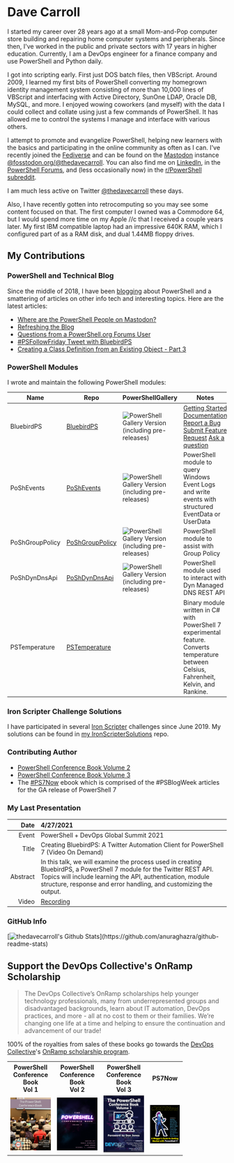 # Dave Carroll

I started my career over 28 years ago at a small Mom-and-Pop computer store building and repairing home computer systems and peripherals.
Since then, I've worked in the public and private sectors with 17 years in higher education.
Currently, I am a DevOps engineer for a finance company and use PowerShell and Python daily.

I got into scripting early.
First just DOS batch files, then VBScript.
Around 2009, I learned my first bits of PowerShell converting my homegrown identity management system consisting of more than 10,000 lines of VBScript and interfacing with Active Directory, SunOne LDAP, Oracle DB, MySQL, and more.
I enjoyed wowing coworkers (and myself) with the data I could collect and collate using just a few commands of PowerShell.
It has allowed me to control the systems I manage and interface with various others.

I attempt to promote and evangelize PowerShell, helping new learners with the basics and participating in the online community as often as I can.
I've recently joined the [Fediverse][Fediverse] and can be found on the [Mastodon][Mastodon] instance [@fosstodon.org/@thedavecarroll][FosstodonMe].
You can also find me on [LinkedIn][MyLinkedIn], in the [PowerShell Forums][PowerShellForums], and (less occasionally now) in the [r/PowerShell subreddit][PowerShellReddit].

I am much less active on Twitter [@thedavecarroll][MyTwitter] these days.

Also, I have recently gotten into retrocomputing so you may see some content focused on that.
The first computer I owned was a Commodore 64, but I would spend more time on my Apple //c that I received a couple years later.
My first IBM compatible laptop had an impressive 640K RAM, which I configured part of as a RAM disk, and dual 1.44MB floppy drives.

[MyTwitter]: https://twitter.com/thedavecarroll
[MyLinkedIn]: https://www.linkedin.com/in/thedavecarroll/
[PowerShellForums]: https://forums.powershell.org/
[PowerShellReddit]: https://www.reddit.com/r/PowerShell/
[Fediverse]: https://en.wikipedia.org/wiki/Fediverse
[Mastodon]: https://joinmastodon.org/
[FosstodonMe]: https://fosstodon.org/@thedavecarroll

## My Contributions

### PowerShell and Technical Blog

Since the middle of 2018, I have been [blogging][blog] about PowerShell and a smattering of articles on other info tech and interesting topics.
Here are the latest articles:

<!-- <a href="https://bit.ly/thedavecarroll"><img src="https://raw.githubusercontent.com/thedavecarroll/thedavecarroll/main/images/powershell_anovelidea_org.png" width="400" alt="PowerShell: What A Novel Idea" /></a> -->

<!-- BLOG-POST-LIST:START -->
- [Where are the PowerShell People on Mastodon?](https://thedavecarroll.com/powershell/powershell-people-on-mastodon/)
- [Refreshing the Blog](https://thedavecarroll.com/blog/refreshing-the-blog/)
- [Questions from a PowerShell.org Forums User](https://thedavecarroll.com/powershell/questions-from-powershell-forums-user/)
- [#PSFollowFriday Tweet with BluebirdPS](https://thedavecarroll.com/powershell/psfollowfriday-tweet-with-bluebirdps/)
- [Creating a Class Definition from an Existing Object - Part 3](https://thedavecarroll.com/powershell/creating-class-definition-from-object-part-3/)
<!-- BLOG-POST-LIST:END -->

### PowerShell Modules

I wrote and maintain the following PowerShell modules:

| Name            | Repo                                   | PowerShellGallery                                                                                                                                                                                                | Notes                                                                                                                                                                                                                    |
|-----------------|----------------------------------------|------------------------------------------------------------------------------------------------------------------------------------------------------------------------------------------------------------------|--------------------------------------------------------------------------------------------------------------------------------------------------------------------------------------------------------------------------|
| BluebirdPS | [BluebirdPS][BluebirdPSRepo] | ![PowerShell Gallery Version (including pre-releases)](https://img.shields.io/powershellgallery/v/bluebirdps?color=blue&include_prereleases&label=PowerShell%20Gallery&logo=PowerShell&style=for-the-badge) | [Getting Started][BluebirdPSGettingStarted] [Documentation][BluebirdPSDocumentation] [Report a Bug][BluebirdPSBugReport]  [Submit Feature Request][BluebirdPSFeatureRequest]  [Ask a question][BluebirdPSOpenDiscussion] |
| PoShEvents | [PoShEvents][PoShEventsRepo] | ![PowerShell Gallery Version (including pre-releases)](https://img.shields.io/powershellgallery/v/poshevents?color=blue&include_prereleases&label=PowerShell%20Gallery&logo=PowerShell&style=for-the-badge) | PowerShell module to query Windows Event Logs and write events with structured EventData or UserData |
| PoShGroupPolicy | [PoShGroupPolicy][PoShGroupPolicyRepo] | ![PowerShell Gallery Version (including pre-releases)](https://img.shields.io/powershellgallery/v/poshgrouppolicy?color=blue&include_prereleases&label=PowerShell%20Gallery&logo=PowerShell&style=for-the-badge) | PowerShell module to assist with Group Policy |
| PoShDynDnsApi | [PoShDynDnsApi][PoShDynDnsApiRepo] | ![PowerShell Gallery Version (including pre-releases)](https://img.shields.io/powershellgallery/v/poshdyndnsapi?color=blue&include_prereleases&label=PowerShell%20Gallery&logo=PowerShell&style=for-the-badge) | PowerShell module used to interact with Dyn Managed DNS REST API |
| PSTemperature | [PSTemperature][PSTemperatureRepo] | | Binary module written in C# with PowerShell 7 experimental feature. Converts temperature between Celsius, Fahrenheit, Kelvin, and Rankine.|

[PoShEvents]: https://bit.ly/PoShEvents
[PoShGroupPolicy]: https://bit.ly/PoShGroupPolicy
[PoShDynDnsApi]: https://bit.ly/PoShDynDnsApi
[PoShEventsRepo]: https://github.com/thedavecarroll/PoShEvents
[PoShGroupPolicyRepo]: https://github.com/thedavecarroll/PoShGroupPolicy
[PoShDynDnsApiRepo]: https://github.com/thedavecarroll/PoShDynDnsApi
[PSTemperatureRepo]: https://github.com/thedavecarroll/PSTemperature
[BluebirdPSRepo]: https://bit.ly/BluebirdPSRepo
[BluebirdPS]: https://bit.ly/BluebirdPS
[BluebirdPSGettingStarted]: https://bit.ly/BluebirdPSPrerequisites
[BluebirdPSDocumentation]: https://bit.ly/BluebirdPSDocs
[BluebirdPSBugReport]: https://bit.ly/BluebirdPSBugReport
[BluebirdPSFeatureRequest]: https://bit.ly/BluebirdPSFeatureRequest
[BluebirdPSOpenDiscussion]: https://bit.ly/BluebirdPSOpenDiscussion

### Iron Scripter Challenge Solutions

I have participated in several [Iron Scripter][IronScripter] challenges since June 2019.
My solutions can be found in [my IronScripterSolutions][MyIronScripterSolutionsRepo] repo.

### Contributing Author

* [PowerShell Conference Book Volume 2][psconfbook2]
* [PowerShell Conference Book Volume 3][psconfbook3]
* The [#PS7Now][ps7now] ebook which is comprised of the #PSBlogWeek articles for the GA release of PowerShell 7

### My Last Presentation

| Date | 4/27/2021|
|-:|:-|
|Event | PowerShell + DevOps Global Summit 2021 |
|Title | Creating BluebirdPS: A Twitter Automation Client for PowerShell 7 (Video On Demand)|
|Abstract|In this talk, we will examine the process used in creating BluebirdPS, a PowerShell 7 module for the Twitter REST API. Topics will include learning the API, authentication, module structure, response and error handling, and customizing the output.|
|Video|[Recording][Summit2021BluebirdPSVideo]|

### GitHub Info

[![thedavecarroll's Github Stats](https://github-readme-stats.vercel.app/api?username=thedavecarroll&show_icons=true&hide_border=true")](https://github.com/anuraghazra/github-readme-stats)

<!-- <img align="left" alt="thedavecarroll's Github Stats" src="https://github-readme-stats.vercel.app/api?username=thedavecarroll&show_icons=true&hide_border=true" /> -->

## Support the DevOps Collective's OnRamp Scholarship

> The DevOps Collective’s OnRamp scholarships help younger technology professionals,
> many from underrepresented groups and disadvantaged backgrounds,
> learn about IT automation, DevOps practices, and more - all at no cost to them or their families.
> We’re changing one life at a time and helping to ensure the continuation and advancement of our trade!

100% of the royalties from sales of these books go towards the [DevOps Collective][devopsorg]'s [OnRamp scholarship program][onrampscholarship].

<table style="width:80%">
    <tr>
        <th>PowerShell Conference Book<br/>Vol 1</th>
        <th>PowerShell Conference Book<br/>Vol 2</th>
        <th>PowerShell Conference Book<br/>Vol 3</th>
        <th>PS7Now</th>
    </tr>
    <tr>
        <td><a href="https://leanpub.com/powershell-conference-book"><img src="https://raw.githubusercontent.com/thedavecarroll/thedavecarroll/main/images/psconfbookv1.jpg" width="150" alt="PowerShell Conference Book Volume 1" /></a></td>
        <td><a href="https://leanpub.com/psconfbook2"><img src="https://raw.githubusercontent.com/thedavecarroll/thedavecarroll/main/images/psconfbookv2.jpg" width="150" alt="PowerShell Conference Book Volume 2" /></a></td>
        <td><a href="https://leanpub.com/psconfbook3"><img src="https://raw.githubusercontent.com/thedavecarroll/thedavecarroll/main/images/psconfbookv3.jpg" width="150" alt="PowerShell Conference Book Volume 3" /></a></td>
        <td><a href="https://leanpub.com/ps7now"> <img src="https://raw.githubusercontent.com/thedavecarroll/thedavecarroll/main/images/ps7now.jpg" width="150" alt="PS7Now" /></a></td>
    <tr>
</table>

[blog]: https://thedavecarroll.com

[Summit2021BluebirdPSVideo]: https://bit.ly/Summit2021BluebirdPS
[IronScripter]: https://ironscripter.us/
[MyIronScripterSolutionsRepo]: https://github.com/thedavecarroll/IronScripterSolutions
[psconfbook1]: https://leanpub.com/powershell-conference-book
[psconfbook2]: https://leanpub.com/psconfbook2
[psconfbook3]: https://leanpub.com/psconfbook3
[ps7now]: https://leanpub.com/ps7now/
[devopsorg]: https://devopscollective.org/
[onrampscholarship]: https://events.devopscollective.org/OnRamp/Scholarship/
